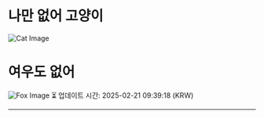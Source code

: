 
# 나만 없어 고양이

![Cat Image](https://cdn2.thecatapi.com/images/yUhSG7Vv7.jpg)

# 여우도 없어
![Fox Image](https://randomfox.ca/images/22.jpg)
⏳ 업데이트 시간: 2025-02-21 09:39:18 (KRW)

---
